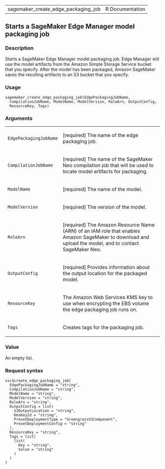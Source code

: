 <table style="width: 100%;">
<tbody>
<tr class="odd">
<td>sagemaker_create_edge_packaging_job</td>
<td style="text-align: right;">R Documentation</td>
</tr>
</tbody>
</table>

## Starts a SageMaker Edge Manager model packaging job

### Description

Starts a SageMaker Edge Manager model packaging job. Edge Manager will
use the model artifacts from the Amazon Simple Storage Service bucket
that you specify. After the model has been packaged, Amazon SageMaker
saves the resulting artifacts to an S3 bucket that you specify.

### Usage

    sagemaker_create_edge_packaging_job(EdgePackagingJobName,
      CompilationJobName, ModelName, ModelVersion, RoleArn, OutputConfig,
      ResourceKey, Tags)

### Arguments

<table>
<colgroup>
<col style="width: 35%" />
<col style="width: 65%" />
</colgroup>
<tbody>
<tr class="odd">
<td><code
id="sagemaker_create_edge_packaging_job_:_EdgePackagingJobName">EdgePackagingJobName</code></td>
<td><p>[required] The name of the edge packaging job.</p></td>
</tr>
<tr class="even">
<td><code
id="sagemaker_create_edge_packaging_job_:_CompilationJobName">CompilationJobName</code></td>
<td><p>[required] The name of the SageMaker Neo compilation job that
will be used to locate model artifacts for packaging.</p></td>
</tr>
<tr class="odd">
<td><code
id="sagemaker_create_edge_packaging_job_:_ModelName">ModelName</code></td>
<td><p>[required] The name of the model.</p></td>
</tr>
<tr class="even">
<td><code
id="sagemaker_create_edge_packaging_job_:_ModelVersion">ModelVersion</code></td>
<td><p>[required] The version of the model.</p></td>
</tr>
<tr class="odd">
<td><code
id="sagemaker_create_edge_packaging_job_:_RoleArn">RoleArn</code></td>
<td><p>[required] The Amazon Resource Name (ARN) of an IAM role that
enables Amazon SageMaker to download and upload the model, and to
contact SageMaker Neo.</p></td>
</tr>
<tr class="even">
<td><code
id="sagemaker_create_edge_packaging_job_:_OutputConfig">OutputConfig</code></td>
<td><p>[required] Provides information about the output location for the
packaged model.</p></td>
</tr>
<tr class="odd">
<td><code
id="sagemaker_create_edge_packaging_job_:_ResourceKey">ResourceKey</code></td>
<td><p>The Amazon Web Services KMS key to use when encrypting the EBS
volume the edge packaging job runs on.</p></td>
</tr>
<tr class="even">
<td><code
id="sagemaker_create_edge_packaging_job_:_Tags">Tags</code></td>
<td><p>Creates tags for the packaging job.</p></td>
</tr>
</tbody>
</table>

### Value

An empty list.

### Request syntax

    svc$create_edge_packaging_job(
      EdgePackagingJobName = "string",
      CompilationJobName = "string",
      ModelName = "string",
      ModelVersion = "string",
      RoleArn = "string",
      OutputConfig = list(
        S3OutputLocation = "string",
        KmsKeyId = "string",
        PresetDeploymentType = "GreengrassV2Component",
        PresetDeploymentConfig = "string"
      ),
      ResourceKey = "string",
      Tags = list(
        list(
          Key = "string",
          Value = "string"
        )
      )
    )
